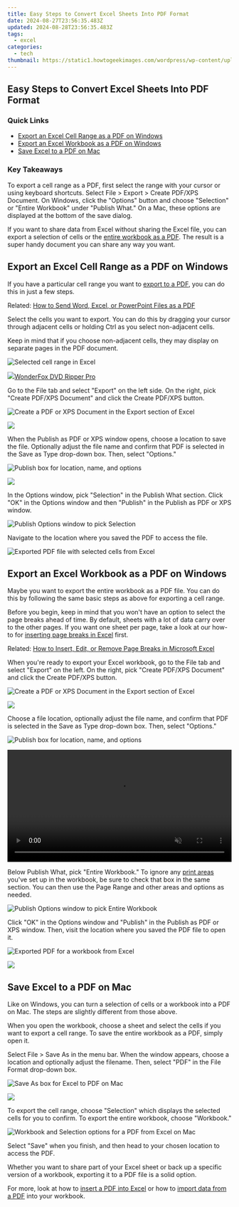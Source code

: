 ```yaml
---
title: Easy Steps to Convert Excel Sheets Into PDF Format
date: 2024-08-27T23:56:35.483Z
updated: 2024-08-28T23:56:35.483Z
tags:
  - excel
categories:
  - tech
thumbnail: https://static1.howtogeekimages.com/wordpress/wp-content/uploads/2021/09/microsoft_excel_hero_1200x675.jpg
---
```


## Easy Steps to Convert Excel Sheets Into PDF Format

### Quick Links

* [Export an Excel Cell Range as a PDF on Windows](https://win-able.techidaily.com/winning-against-malfunction-a-comprehensive-fix-for-madden-20s-pc-crash-dilemma/)
* [Export an Excel Workbook as a PDF on Windows](https://voice-adjusting.techidaily.com/2024-approved-unlocking-sound-customization-adjusting-loudness-in-videoaudio-archives/)
* [Save Excel to a PDF on Mac](https://video-screen-grab.techidaily.com/new-in-2024-flawless-free-android-snapmaker/)

### Key Takeaways

 To export a cell range as a PDF, first select the range with your cursor or using keyboard shortcuts. Select File > Export > Create PDF/XPS Document. On Windows, click the "Options" button and choose "Selection" or "Entire Workbook" under "Publish What." On a Mac, these options are displayed at the bottom of the save dialog.

 If you want to share data from Excel without sharing the Excel file, you can export a selection of cells or the [entire workbook as a PDF](https://win-able.techidaily.com/how-to-solve-game-lag-and-skipping-frames-in-modern-warfare-ii-cod/). The result is a super handy document you can share any way you want.

##  Export an Excel Cell Range as a PDF on Windows

 If you have a particular cell range you want to [export to a PDF](https://video-screen-grab.techidaily.com/new-eliminating-exposure-how-to-conceal-private-video-sections-for-2024/), you can do this in just a few steps.

Related: [How to Send Word, Excel, or PowerPoint Files as a PDF](https://video-screen-grab.techidaily.com/new-eliminating-exposure-how-to-conceal-private-video-sections-for-2024/) 

 Select the cells you want to export. You can do this by dragging your cursor through adjacent cells or holding Ctrl as you select non-adjacent cells.

 Keep in mind that if you choose non-adjacent cells, they may display on separate pages in the PDF document.

![Selected cell range in Excel](https://static1.howtogeekimages.com/wordpress/wp-content/uploads/2022/09/SelectedCells-ExcelExportCellsWorkbookPDF.png) 

<!-- affiliate ads begin -->
<a href="https://secure.2checkout.com/order/checkout.php?PRODS=3922934&QTY=1&AFFILIATE=108875&CART=1"><img src="https://secure.avangate.com/images/merchant/4b0a0290ad7df100b77e86839989a75e/products/ripperpro.png" border="0">WonderFox DVD Ripper Pro</a>
<!-- affiliate ads end -->
 Go to the File tab and select "Export" on the left side. On the right, pick "Create PDF/XPS Document" and click the Create PDF/XPS button.

![Create a PDF or XPS Document in the Export section of Excel](https://static1.howtogeekimages.com/wordpress/wp-content/uploads/2022/09/ExportCreatePDF-ExcelExportCellsWorkbookPDF.png) 

<!-- affiliate ads begin -->
<a href="https://secure.2checkout.com/order/checkout.php?PRODS=3851655&QTY=1&AFFILIATE=108875&CART=1"><img src="http://www.aiseesoft.com/avangate/30p/banner.jpg" border="0"></a>
<!-- affiliate ads end -->
 When the Publish as PDF or XPS window opens, choose a location to save the file. Optionally adjust the file name and confirm that PDF is selected in the Save as Type drop-down box. Then, select "Options."

![Publish box for location, name, and options](https://static1.howtogeekimages.com/wordpress/wp-content/uploads/2022/09/PublishAsLocationNameCells-ExcelExportCellsWorkbookPDF.png) 

<!-- affiliate ads begin -->
<a href="https://secure.2checkout.com/order/checkout.php?PRODS=3727260&QTY=1&AFFILIATE=108875&CART=1"><img src="http://www.aiseesoft.com/avangate/30p/banner.jpg" border="0"></a>
<!-- affiliate ads end -->
 In the Options window, pick "Selection" in the Publish What section. Click "OK" in the Options window and then "Publish" in the Publish as PDF or XPS window.

![Publish Options window to pick Selection](https://static1.howtogeekimages.com/wordpress/wp-content/uploads/2022/09/OptionsSelection-ExcelExportCellsWorkbookPDF.png) 

 Navigate to the location where you saved the PDF to access the file.

![Exported PDF file with selected cells from Excel](https://static1.howtogeekimages.com/wordpress/wp-content/uploads/2022/09/SelectedCellsPDF-ExcelExportCellsWorkbookPDF.png) 

##  Export an Excel Workbook as a PDF on Windows

 Maybe you want to export the entire workbook as a PDF file. You can do this by following the same basic steps as above for exporting a cell range.

 Before you begin, keep in mind that you won't have an option to select the page breaks ahead of time. By default, sheets with a lot of data carry over to the other pages. If you want one sheet per page, take a look at our how-to for [inserting page breaks in Excel](https://screen-video-capture.techidaily.com/2024-approved-advanced-techniques-in-xbox-gaming-recording-setup/) first.

Related: [How to Insert, Edit, or Remove Page Breaks in Microsoft Excel](https://screen-video-capture.techidaily.com/2024-approved-advanced-techniques-in-xbox-gaming-recording-setup/) 

 When you're ready to export your Excel workbook, go to the File tab and select "Export" on the left. On the right, pick "Create PDF/XPS Document" and click the Create PDF/XPS button.

![Create a PDF or XPS Document in the Export section of Excel](https://static1.howtogeekimages.com/wordpress/wp-content/uploads/2022/09/ExportCreatePDF-ExcelExportCellsWorkbookPDF.png) 

<!-- affiliate ads begin -->
<a href="https://shop.systoolsgroup.com/affiliate.php?ACCOUNT=SYSTOOBY&AFFILIATE=108875&PATH=https%3A%2F%2Fwww.systoolsgroup.com%3FAFFILIATE%3D108875%26RESOURCE%3D%2BSysTools%2BOutlook%2BRecovery"><img src="https://www.systoolsgroup.com/box/outlook-recovery.png" border="0"></a>
<!-- affiliate ads end -->
 Choose a file location, optionally adjust the file name, and confirm that PDF is selected in the Save as Type drop-down box. Then, select "Options."

![Publish box for location, name, and options](https://static1.howtogeekimages.com/wordpress/wp-content/uploads/2022/09/PublishAsLocationNameWorkbook-ExcelExportCellsWorkbookPDF.png) 

<!-- affiliate ads begin -->
<a href="https://secure.2checkout.com/order/checkout.php?PRODS=36506229&QTY=1&AFFILIATE=108875&CART=1"><video width="100%" height="" class="rounded-t-md shadow-lg relative z-20" controls="" autoplay="" loop="" muted="" playsinline="" webkit-playinginline="">
<source type="video/mp4" src="https://aidaform.com/images/videos/aidaform-welcome-site.mp4"><source type="video/webm" src="https://aidaform.com/images/videos/aidaform-welcome-site.webm"></video></a>
<!-- affiliate ads end -->
 Below Publish What, pick "Entire Workbook." To ignore any [print areas](https://some-techniques.techidaily.com/in-2024-expert-insights-into-magix-video-pro-xs-design/) you've set up in the workbook, be sure to check that box in the same section. You can then use the Page Range and other areas and options as needed.

![Publish Options window to pick Entire Workbook](https://static1.howtogeekimages.com/wordpress/wp-content/uploads/2022/09/OptionsWorkbook-ExcelExportCellsWorkbookPDF.png) 

 Click "OK" in the Options window and "Publish" in the Publish as PDF or XPS window. Then, visit the location where you saved the PDF file to open it.

![Exported PDF for a workbook from Excel](https://static1.howtogeekimages.com/wordpress/wp-content/uploads/2022/09/EntireWorkbookPDF-ExcelExportCellsWorkbookPDF.png) 

<!-- affiliate ads begin -->
<a href="https://secure.2checkout.com/order/checkout.php?PRODS=4715391&QTY=1&AFFILIATE=108875&CART=1"><img src="https://secure.avangate.com/images/merchant/7f687767ccf20fcea1c9dc4a5adc2326/Digisigner_banner_728_x_90_color_version.png" border="0"></a>
<!-- affiliate ads end -->
##  Save Excel to a PDF on Mac

 Like on Windows, you can turn a selection of cells or a workbook into a PDF on Mac. The steps are slightly different from those above.

 When you open the workbook, choose a sheet and select the cells if you want to export a cell range. To save the entire workbook as a PDF, simply open it.

 Select File > Save As in the menu bar. When the window appears, choose a location and optionally adjust the filename. Then, select "PDF" in the File Format drop-down box.

![Save As box for Excel to PDF on Mac](https://static1.howtogeekimages.com/wordpress/wp-content/uploads/2022/09/SaveAsPDFMac-ExcelExportCellsWorkbookPDF.png) 

<!-- affiliate ads begin -->
<a href="https://shop.manycam.com/order/checkout.php?PRODS=17728032&QTY=1&AFFILIATE=108875&CART=1"><img src="https://secure.avangate.com/images/merchant/8230bea7d54bcdf99cdfe85cb07313d5/mcaffbanner920x120.png" border="0"></a>
<!-- affiliate ads end -->
 To export the cell range, choose "Selection" which displays the selected cells for you to confirm. To export the entire workbook, choose "Workbook."

![Workbook and Selection options for a PDF from Excel on Mac](https://static1.howtogeekimages.com/wordpress/wp-content/uploads/2022/09/SelectionWorkbookPDFMac-ExcelExportCellsWorkbookPDF-1.png) 

 Select "Save" when you finish, and then head to your chosen location to access the PDF.

 Whether you want to share part of your Excel sheet or back up a specific version of a workbook, exporting it to a PDF file is a solid option.

 For more, look at how to [insert a PDF into Excel](https://facebook.techidaily.com/your-social-sphere-scan-identifying-these-9-cyber-threat-indicators/) or how to [import data from a PDF](https://youtube-zero.techidaily.com/024-approved-stepwise-strategy-for-transforming-your-youtube-videos-with-imovie/) into your workbook.

<ins class="adsbygoogle"
     style="display:block"
     data-ad-format="autorelaxed"
     data-ad-client="ca-pub-7571918770474297"
     data-ad-slot="1223367746"></ins>



<ins class="adsbygoogle"
     style="display:block"
     data-ad-client="ca-pub-7571918770474297"
     data-ad-slot="8358498916"
     data-ad-format="auto"
     data-full-width-responsive="true"></ins>


